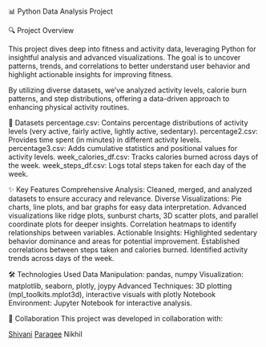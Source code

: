 📊 Python Data Analysis Project

🔍 Project Overview

This project dives deep into fitness and activity data, leveraging Python for insightful analysis and advanced visualizations. The goal is to uncover patterns, trends, and correlations to better understand user behavior and highlight actionable insights for improving fitness.


By utilizing diverse datasets, we’ve analyzed activity levels, calorie burn patterns, and step distributions, offering a data-driven approach to enhancing physical activity routines.


📂 Datasets
percentage.csv: Contains percentage distributions of activity levels (very active, fairly active, lightly active, sedentary).
percentage2.csv: Provides time spent (in minutes) in different activity levels.
percentage3.csv: Adds cumulative statistics and positional values for activity levels.
week_calories_df.csv: Tracks calories burned across days of the week.
week_steps_df.csv: Logs total steps taken for each day of the week.


✨ Key Features
Comprehensive Analysis: Cleaned, merged, and analyzed datasets to ensure accuracy and relevance.
Diverse Visualizations:
Pie charts, line plots, and bar graphs for easy data interpretation.
Advanced visualizations like ridge plots, sunburst charts, 3D scatter plots, and parallel coordinate plots for deeper insights.
Correlation heatmaps to identify relationships between variables.
Actionable Insights:
Highlighted sedentary behavior dominance and areas for potential improvement.
Established correlations between steps taken and calories burned.
Identified activity trends across days of the week.


🛠️ Technologies Used
Data Manipulation: pandas, numpy
Visualization: matplotlib, seaborn, plotly, joypy
Advanced Techniques: 3D plotting (mpl_toolkits.mplot3d), interactive visuals with plotly
Notebook Environment: Jupyter Notebook for interactive analysis.


👥 Collaboration
This project was developed in collaboration with:

[Shivani](https://github.com/shivani-bits)
[Paragee](https://github.com/paragee-bits)
Nikhil
